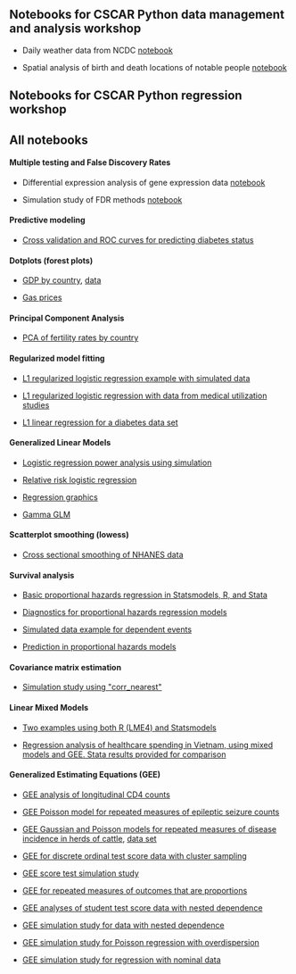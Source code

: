 

## Notebooks for CSCAR Python data management and analysis workshop

+ Daily weather data from NCDC [notebook](http://nbviewer.ipython.org/urls/umich.box.com/shared/static/yswkatnuxkkc32desjz5a3qnxvmw7m27.ipynb)

+ Spatial analysis of birth and death locations of notable people [notebook](http://nbviewer.ipython.org/urls/umich.box.com/shared/static/p4yki3aq1f8l6hl3cuhc1a880vk7qtnc.ipynb)


## Notebooks for CSCAR Python regression workshop





## All notebooks

#### Multiple testing and False Discovery Rates

+ Differential expression analysis of gene expression data [notebook](http://nbviewer.ipython.org/urls/umich.box.com/shared/static/7kh8amlez7bx3qlqa6aa.ipynb)

+ Simulation study of FDR methods [notebook](http://nbviewer.ipython.org/urls/umich.box.com/shared/static/wtmzw5hmpe1pbb2cug6x.ipynb)

#### Predictive modeling

+ [Cross validation and ROC curves for predicting diabetes status](http://nbviewer.ipython.org/urls/umich.box.com/shared/static/aouhn2mci77opm3v89vc.ipynb)

#### Dotplots (forest plots)

+ [GDP by country](http://nbviewer.ipython.org/urls/umich.box.com/shared/static/oxsz9tlg19clhzi422i4.ipynb),
[data](https://umich.box.com/shared/static/uxpesc1pix3gedyecggp.csv)

+ [Gas prices](http://nbviewer.ipython.org/urls/umich.box.com/shared/static/oh717lkxczhseep71lao.ipynb)

#### Principal Component Analysis

+ [PCA of fertility rates by country](http://nbviewer.ipython.org/urls/umich.box.com/shared/static/6m7f4lw9bdog241kqcmb.ipynb)

#### Regularized model fitting

+ [L1 regularized logistic regression example with simulated data](http://nbviewer.ipython.org/urls/umich.box.com/shared/static/ck0n67gt1sxaiwj9bp2c.ipynb)

+ [L1 regularized logistic regression with data from medical utilization studies](http://nbviewer.ipython.org/urls/umich.box.com/shared/static/az63gav7ly7y7jbxe9zd.ipynb)

+ [L1 linear regression for a diabetes data set](http://nbviewer.ipython.org/urls/umich.box.com/shared/static/rg4sbfag376a5ffbhs47.ipynb)

#### Generalized Linear Models

+ [Logistic regression power analysis using simulation](http://nbviewer.ipython.org/urls/umich.box.com/shared/static/ttstmmi3ushthhkl0g33.ipynb)

+ [Relative risk logistic regression](http://nbviewer.ipython.org/urls/umich.box.com/shared/static/60n20u2i871xzd7q21gl.ipynb)

+ [Regression graphics](http://nbviewer.ipython.org/urls/umich.box.com/shared/static/lw8pzvzgi9bq5baaca0i4e2dfhsqmm80.ipynb)

+ [Gamma GLM](http://nbviewer.ipython.org/urls/umich.box.com/shared/static/n0nsh9d765t3snl907vc.ipynb)

#### Scatterplot smoothing (lowess)

+ [Cross sectional smoothing of NHANES data](http://nbviewer.ipython.org/urls/umich.box.com/shared/static/uu936njshiti7ymdh0dp.ipynb)

#### Survival analysis

+ [Basic proportional hazards regression in Statsmodels, R, and Stata](http://nbviewer.ipython.org/urls/umich.box.com/shared/static/epie6pcdk1rgb10zcd5v.ipynb)

+ [Diagnostics for proportional hazards regression models](http://nbviewer.ipython.org/urls/umich.box.com/shared/static/hyw87uy0cgc1bi9epg0t.ipynb)

+ [Simulated data example for dependent events](http://nbviewer.ipython.org/urls/umich.box.com/shared/static/1187gaws4aip9o5d2o3k.ipynb)

+ [Prediction in proportional hazards models](http://nbviewer.ipython.org/urls/umich.box.com/shared/static/r7sz17s96cwvemwfix7b.ipynb)

#### Covariance matrix estimation

+ [Simulation study using "corr_nearest"](http://nbviewer.ipython.org/urls/umich.box.com/shared/static/34c0ntt6darq0hn2fua5.ipynb)

#### Linear Mixed Models

+ [Two examples using both R (LME4) and Statsmodels](http://nbviewer.ipython.org/urls/umich.box.com/shared/static/6tfc1e0q6jincsv5pgfa.ipynb)

+ [Regression analysis of healthcare spending in Vietnam, using mixed models and GEE.  Stata results provided for comparison](http://nbviewer.ipython.org/urls/umich.box.com/shared/static/lc6uf6dmabmitjbup3yt.ipynb)

#### Generalized Estimating Equations (GEE)

+ [GEE analysis of longitudinal CD4 counts](http://nbviewer.ipython.org/urls/umich.box.com/shared/static/zyl08wsmxwoh6ts70v4o.ipynb)

+ [GEE Poisson model for repeated measures of epileptic seizure counts](http://nbviewer.ipython.org/urls/umich.box.com/shared/static/ir0bnkup9rywmqd54zvm.ipynb)

+ [GEE Gaussian and Poisson models for repeated measures of disease incidence in herds of cattle](http://nbviewer.ipython.org/urls/umich.box.com/shared/static/zyajjg1dxf2nmamztheg.ipynb),
[data set](https://umich.box.com/shared/static/sjbisw92zmljjfxkp8fp.csv)

+ [GEE for discrete ordinal test score data with cluster sampling](http://nbviewer.ipython.org/urls/umich.box.com/shared/static/y1fw0iameuixrq9zt02d.ipynb)

+ [GEE score test simulation study](http://nbviewer.ipython.org/urls/umich.box.com/shared/static/mlc77aixvwl43xe9vvjf.ipynb)

+ [GEE for repeated measures of outcomes that are proportions](http://nbviewer.ipython.org/urls/umich.box.com/shared/static/y0azjuau3t21b7p11m56.ipynb)

+ [GEE analyses of student test score data with nested dependence](http://nbviewer.ipython.org/urls/umich.box.com/shared/static/wt4jlup9nwbt2d69xvm6.ipynb)

+ [GEE simulation study for data with nested dependence](http://nbviewer.ipython.org/urls/umich.box.com/shared/static/7dmmgmaekk2gh9h6ztcw.ipynb)

+ [GEE simulation study for Poisson regression with overdispersion](http://nbviewer.ipython.org/urls/umich.box.com/shared/static/y20u25cxot26kg0mbfys.ipynb)

+ [GEE simulation study for regression with nominal data](http://nbviewer.ipython.org/urls/umich.box.com/shared/static/wwwlg3z8as0layod22lx.ipynb)
